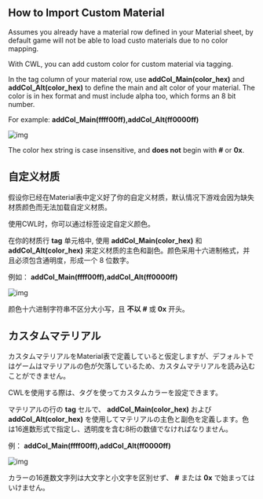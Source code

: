 ## How to Import Custom Material

Assumes you already have a material row defined in your Material sheet, by default game will not be able to load custo materials due to no color mapping.

With CWL, you can add custom color for custom material via tagging.

In the tag column of your material row, use **addCol_Main(color_hex)** and **addCol_Alt(color_hex)** to define the main and alt color of your material. The color is in hex format and must include alpha too, which forms an 8 bit number.

For example: **addCol_Main(ffff00ff),addCol_Alt(ff0000ff)**

![img](https://i.postimg.cc/QxRmp0ZY/image.png)

The color hex string is case insensitive, and **does not** begin with **#** or **0x**.

## 自定义材质

假设你已经在Material表中定义好了你的自定义材质，默认情况下游戏会因为缺失材质颜色而无法加载自定义材质。

使用CWL时，你可以通过标签设定自定义颜色。

在你的材质行 **tag** 单元格中, 使用 **addCol_Main(color_hex)** 和 **addCol_Alt(color_hex)** 来定义材质的主色和副色。颜色采用十六进制格式，并且必须包含通明度，形成一个 8 位数字。

例如： **addCol_Main(ffff00ff),addCol_Alt(ff0000ff)**

![img](https://i.postimg.cc/QxRmp0ZY/image.png)

颜色十六进制字符串不区分大小写，且 **不以** **#** 或 **0x** 开头。

## カスタムマテリアル

カスタムマテリアルをMaterial表で定義していると仮定しますが、デフォルトではゲームはマテリアルの色が欠落しているため、カスタムマテリアルを読み込むことができません。

CWLを使用する際は、タグを使ってカスタムカラーを設定できます。

マテリアルの行の **tag** セルで、 **addCol_Main(color_hex)** および **addCol_Alt(color_hex)** を使用してマテリアルの主色と副色を定義します。色は16進数形式で指定し、透明度を含む8桁の数値でなければなりません。

例： **addCol_Main(ffff00ff),addCol_Alt(ff0000ff)**

![img](https://i.postimg.cc/QxRmp0ZY/image.png)

カラーの16進数文字列は大文字と小文字を区別せず、 **#** または **0x** で始まってはいけません。